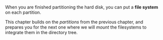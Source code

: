 When you are finished partitioning the hard disk, you can put a **file system** on each partition.

This chapter builds on the *partitions* from the previous chapter, and prepares you for the next one where we will *mount* the filesystems to integrate them in the directory tree.

